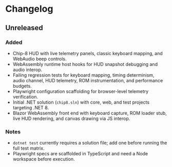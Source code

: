 # Changelog

## Unreleased
### Added
- Chip-8 HUD with live telemetry panels, classic keyboard mapping, and WebAudio beep controls.
- WebAssembly runtime host hooks for HUD snapshot debugging and audio interop.
- Failing regression tests for keyboard mapping, timing determinism, audio channel, HUD telemetry, ROM instrumentation, and performance budgets.
- Playwright configuration scaffolding for browser-level telemetry verification.
- Initial .NET solution (`chip8.sln`) with core, web, and test projects targeting .NET 8.
- Blazor WebAssembly front end with keyboard capture, ROM loader stub, live HUD rendering, and canvas drawing via JS interop.

### Notes
- `dotnet test` currently requires a solution file; add one before running the full test matrix.
- Playwright specs are scaffolded in TypeScript and need a Node workspace before execution.
